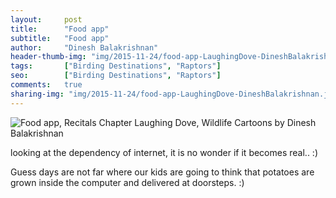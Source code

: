 ```yaml
---
layout:     post
title:      "Food app"
subtitle:   "Food app"
author:     "Dinesh Balakrishnan"
header-thumb-img: "img/2015-11-24/food-app-LaughingDove-DineshBalakrishnan-thumb.jpg"
tags:       ["Birding Destinations", "Raptors"]
seo: 		["Birding Destinations", "Raptors"]
comments:   true
sharing-img: "img/2015-11-24/food-app-LaughingDove-DineshBalakrishnan.jpg"
---
```



<img src="{{ site.baseurl }}/img/2015-11-24food-app-LaughingDove-DineshBalakrishnan.jpg" alt="Food app, Recitals Chapter Laughing Dove, Wildlife Cartoons by Dinesh Balakrishnan">

<p>
looking at the dependency of internet, it is no wonder if it becomes real.. :)
</p>

<p>
Guess days are not far where our kids are going to think that potatoes are grown inside the computer and delivered at doorsteps. :)
</p>

